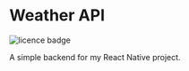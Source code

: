 # Weather API

![licence badge](https://img.shields.io/github/license/samuelko123/weather-api)

A simple backend for my React Native project.
